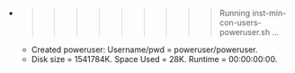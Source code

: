 * >>>>>>>>> Running inst-min-con-users-poweruser.sh ...
  * Created poweruser: Username/pwd = poweruser/poweruser.
  * Disk size = 1541784K. Space Used = 28K. Runtime = 00:00:00:00.

